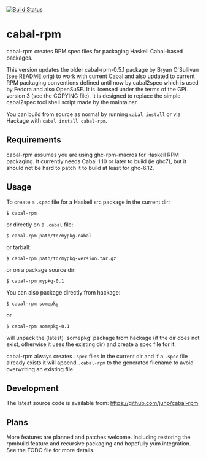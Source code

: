 [![Build Status](https://travis-ci.org/juhp/cabal-rpm.png)](https://travis-ci.org/juhp/cabal-rpm)

# cabal-rpm

cabal-rpm creates RPM spec files for packaging Haskell Cabal-based packages.

This version updates the older cabal-rpm-0.5.1 package by Bryan O'Sullivan
(see README.orig) to work with current Cabal and also updated to current RPM
packaging conventions defined until now by cabal2spec which is used by Fedora
and also OpenSuSE.  It is licensed under the terms of the GPL version 3
(see the COPYING file).  It is designed to replace the simple cabal2spec tool
shell script made by the maintainer.

You can build from source as normal by running `cabal install`
or via Hackage with `cabal install cabal-rpm`.

## Requirements
cabal-rpm assumes you are using ghc-rpm-macros for Haskell RPM packaging.
It currently needs Cabal 1.10 or later to build (ie ghc7),
but it should not be hard to patch it to build at least for ghc-6.12.

## Usage
To create a `.spec` file for a Haskell src package in the current dir:

    $ cabal-rpm

or directly on a `.cabal` file:

    $ cabal-rpm path/to/mypkg.cabal

or tarball:

    $ cabal-rpm path/to/mypkg-version.tar.gz

or on a package source dir:

    $ cabal-rpm mypkg-0.1

You can also package directly from hackage:

    $ cabal-rpm somepkg

or

    $ cabal-rpm somepkg-0.1

will unpack the (latest) 'somepkg' package from hackage
(if the dir does not exist, otherwise it uses the existing dir)
and create a spec file for it.

cabal-rpm always creates `.spec` files in the current dir
and if a `.spec` file already exists it will append `.cabal-rpm`
to the generated filename to avoid overwriting an existing file.

## Development
The latest source code is available from: https://github.com/juhp/cabal-rpm

## Plans
More features are planned and patches welcome.
Including restoring the rpmbuild feature and recursive
packaging and hopefully yum integration.  See the TODO file
for more details.
